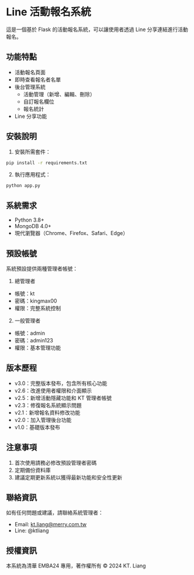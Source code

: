 # Line 活動報名系統

這是一個基於 Flask 的活動報名系統，可以讓使用者透過 Line 分享連結進行活動報名。

## 功能特點

- 活動報名頁面
- 即時查看報名者名單
- 後台管理系統
  - 活動管理（新增、編輯、刪除）
  - 自訂報名欄位
  - 報名統計
- Line 分享功能

## 安裝說明

1. 安裝所需套件：
```bash
pip install -r requirements.txt
```

2. 執行應用程式：
```bash
python app.py
```

## 系統需求

- Python 3.8+
- MongoDB 4.0+
- 現代瀏覽器（Chrome、Firefox、Safari、Edge）

## 預設帳號

系統預設提供兩種管理者帳號：

1. 總管理者
- 帳號：kt
- 密碼：kingmax00
- 權限：完整系統控制

2. 一般管理者
- 帳號：admin
- 密碼：admin123
- 權限：基本管理功能

## 版本歷程

- v3.0：完整版本發布，包含所有核心功能
- v2.6：改進使用者權限和介面顯示
- v2.5：新增活動隱藏功能和 KT 管理者帳號
- v2.3：修復報名系統顯示問題
- v2.1：新增報名資料修改功能
- v2.0：加入管理後台功能
- v1.0：基礎版本發布

## 注意事項

1. 首次使用請務必修改預設管理者密碼
2. 定期備份資料庫
3. 建議定期更新系統以獲得最新功能和安全性更新

## 聯絡資訊

如有任何問題或建議，請聯絡系統管理者：
- Email: kt.liang@merry.com.tw
- Line: @ktliang

## 授權資訊

本系統為清華 EMBA24 專用，著作權所有 © 2024 KT. Liang
